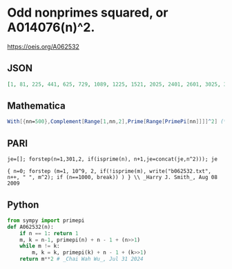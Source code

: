 # Odd nonprimes squared, or A014076\(n\)^2\.
https://oeis.org/A062532
## JSON
```JSON
[1, 81, 225, 441, 625, 729, 1089, 1225, 1521, 2025, 2401, 2601, 3025, 3249, 3969, 4225, 4761, 5625, 5929, 6561, 7225, 7569, 8281, 8649, 9025, 9801, 11025, 12321, 13225, 13689, 14161, 14641, 15129, 15625, 16641, 17689, 18225, 19881, 20449]
```
## Mathematica
```Mathematica
With[{nn=500},Complement[Range[1,nn,2],Prime[Range[PrimePi[nn]]]]^2] (* _Harvey P. Dale_, Nov 12 2012 *)
```
## PARI
```PARI
je=[]; forstep(n=1,301,2, if(isprime(n), n+1,je=concat(je,n^2))); je
```
```PARI
{ n=0; forstep (m=1, 10^9, 2, if(!isprime(m), write("b062532.txt", n++, " ", m^2); if (n==1000, break)) ) } \\ _Harry J. Smith_, Aug 08 2009
```
## Python
```Python
from sympy import primepi
def A062532(n):
    if n == 1: return 1
    m, k = n-1, primepi(n) + n - 1 + (n>>1)
    while m != k:
        m, k = k, primepi(k) + n - 1 + (k>>1)
    return m**2 # _Chai Wah Wu_, Jul 31 2024
```
